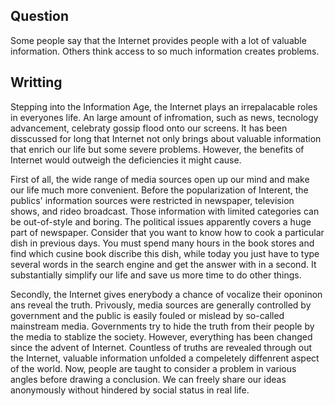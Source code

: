 ## Question
Some people say that the Internet provides people with a lot of valuable information. Others think access to so much information creates problems.

## Writting
Stepping into the Information Age, the Internet plays an irrepalacable roles in everyones life. An large amount of infromation, such as news, tecnology advancement, celebraty gossip flood onto our screens. It has been disscussed for long that Internet not only brings about valuable information that enrich our life but some severe problems. However, the benefits of Internet would outweigh the deficiencies it might cause.

First of all, the wide range of media sources open up our mind and make our life much more convenient. Before the popularization of Interent, the publics' information sources were restricted in newspaper, television shows, and rideo broadcast. Those information with limited categories can be out-of-style and boring. The political issues apparently covers a huge part of newspaper. Consider that you want to know how to cook a particular dish in previous days. You must spend many hours in the book stores and find which cusine book discribe this dish, while today you just have to type several words in the search engine and get the answer with in a second. It substantially simplify our life and save us more time to do other things.

Secondly, the Internet gives enerybody a chance of vocalize their oponinon ans reveal the truth. Privously, media sources are generally controlled by government and the public is easily fouled or mislead by so-called mainstream media. Governments try to hide the truth from their people by the media to stablize the society. However, everything has been changed since the advent of Internet. Countless of truths are revealed through out the Internet, valuable information unfolded a compeletely diffenrent aspect of the world. Now, people are taught to consider a problem in various angles before drawing a conclusion. We can freely share our ideas anonymously without hindered by social status in real life.







